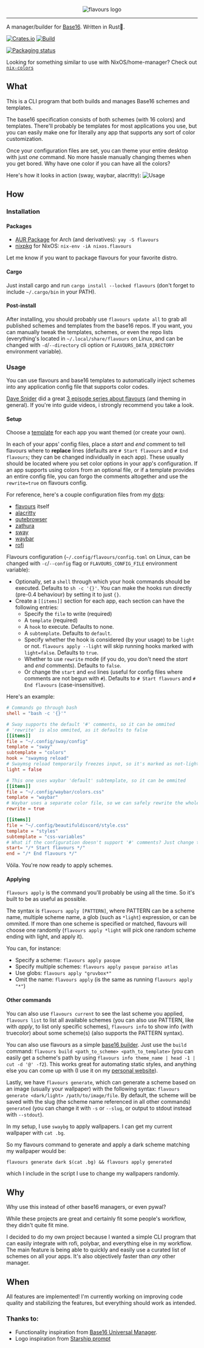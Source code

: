 <p align="center">
  <img src="https://raw.githubusercontent.com/Misterio77/flavours/master/logo.svg" alt="flavours logo"/>
</p>

---

A manager/builder for [Base16](https://github.com/chriskempson/base16). Written in Rust🦀.

[![Crates.io](https://img.shields.io/crates/v/flavours.svg)](https://crates.io/crates/flavours)
[![Build](https://github.com/misterio77/flavours/workflows/Rust/badge.svg)](https://github.com/misterio77/flavours/actions?query=workflow%3ARust)

[![Packaging status](https://repology.org/badge/vertical-allrepos/flavours.svg)](https://repology.org/project/flavours/versions)

Looking for something similar to use with NixOS/home-manager? Check out [`nix-colors`](https://github.com/misterio77/nix-colors)

## What
This is a CLI program that both builds and manages Base16 schemes and templates.

The base16 specification consists of both schemes (with 16 colors) and templates. There'll probably be templates for most applications you use, but you can easily make one for literally any app that supports any sort of color customization.

Once your configuration files are set, you can theme your entire desktop with just *one* command. No more hassle manually changing themes when you get bored.
Why have one color if you can have all the colors?

Here's how it looks in action (sway, waybar, alacritty):
![Usage](https://u.cubeupload.com/Misterio77x/ezgifcomgifmaker.gif)

## How

### Installation

#### Packages
- [AUR Package](https://aur.archlinux.org/packages/flavours/) for Arch (and derivatives):
`yay -S flavours`
- [nixpkg](https://github.com/NixOS/nixpkgs/blob/master/pkgs/applications/misc/flavours/default.nix#L17) for NixOS:
`nix-env -iA nixos.flavours`

Let me know if you want to package flavours for your favorite distro.

#### Cargo
Just install cargo and run `cargo install --locked flavours` (don't forget to include `~/.cargo/bin` in your PATH).

#### Post-install
After installing, you should probably use `flavours update all` to grab all published schemes and templates from the base16 repos. If you want, you can manually tweak the templates, schemes, or even the repo lists (everything's located in `~/.local/share/flavours` on Linux, and can be changed with `-d`/`--directory` cli option or `FLAVOURS_DATA_DIRECTORY` environment variable).

### Usage
You can use flavours and base16 templates to automatically inject schemes into any application config file that supports color codes.

[Dave Snider](https://www.youtube.com/channel/UC7uO9V1Frl_wPd9d1qOm_RQ) did a great [3 episode series about flavours](https://youtu.be/1HPo4VvI6dA) (and theming in general). If you're into guide videos, i strongly recommend you take a look.

#### Setup
Choose a [template](https://github.com/chriskempson/base16#template-repositories) for each app you want themed (or create your own).

In each of your apps' config files, place a _start_ and _end_ comment to tell flavours where to **replace** lines (defaults are `# Start flavours` and `# End flavours`; they can be changed individually in each app). These usually should be located where you set color options in your app's configuration. If an app supports using colors from an optional file, or if a template provides an entire config file, you can forgo the comments altogether and use the `rewrite=true` on flavours config.

For reference, here's a couple configuration files from my [dots](https://github.com/Misterio77/dotfiles):
- [flavours](https://github.com/Misterio77/dotfiles/blob/sway/home/.config/flavours/config.toml) itself
- [alacritty](https://github.com/Misterio77/dotfiles/blob/sway/home/.config/alacritty/alacritty.yml)
- [qutebrowser](https://github.com/Misterio77/dotfiles/blob/sway/home/.config/qutebrowser/config.py)
- [zathura](https://github.com/Misterio77/dotfiles/blob/sway/home/.config/zathura/zathurarc)
- [sway](https://github.com/Misterio77/dotfiles/blob/sway/home/.config/sway/config)
- [waybar](https://github.com/Misterio77/dotfiles/blob/sway/home/.config/waybar/colors.css)
- [rofi](https://github.com/Misterio77/dotfiles/blob/sway/home/.config/rofi/themes/colors.rasi)

Flavours configuration (`~/.config/flavours/config.toml` on Linux, can be changed with `-c`/`--config` flag or `FLAVOURS_CONFIG_FILE` environment variable):
- Optionally, set a `shell` through which your hook commands should be executed. Defaults to `sh -c '{}'`. You can make the hooks run directly (pre-0.4 behaviour) by setting it to just `{}`.
- Create a `[[items]]` section for each app, each section can have the following entries:
  - Specify the `file` to write (required)
  - A `template` (required)
  - A `hook` to execute. Defaults to none.
  - A `subtemplate`. Defaults to `default`.
  - Specify whether the hook is considered (by your usage) to be `light` or not. `flavours apply --light` will skip running hooks marked with `light=false`. Defaults to `true`.
  - Whether to use `rewrite` mode (if you do, you don't need the _start_ and _end_ comments). Defaults to `false`.
  - Or change the `start` and `end` lines (useful for config files where comments are not begun with `#`). Defaults to `# Start flavours` and `# End flavours` (case-insensitive).

Here's an example:
```toml
# Commands go through bash
shell = "bash -c '{}'"

# Sway supports the default '#' comments, so it can be ommited
# 'rewrite' is also ommited, as it defaults to false
[[items]]
file = "~/.config/sway/config"
template = "sway"
subtemplate = "colors"
hook = "swaymsg reload"
# Swaymsg reload temporarily freezes input, so it's marked as not-light
light = false

# This one uses waybar 'default' subtemplate, so it can be ommited
[[items]]
file = "~/.config/waybar/colors.css"
template = "waybar"
# Waybar uses a separate color file, so we can safely rewrite the whole file
rewrite = true

[[items]]
file = "~/.config/beautifuldiscord/style.css"
template = "styles"
subtemplate = "css-variables"
# What if the configuration doesn't support '#' comments? Just change them!
start= "/* Start flavours */"
end = "/* End flavours */"
```

Vóila. You're now ready to apply schemes.

#### Applying
`flavours apply` is the command you'll probably be using all the time. So it's built to be as useful as possible.

The syntax is `flavours apply [PATTERN]`, where PATTERN can be a scheme name, multiple scheme name, a glob (such as `*light`) expression, or can be ommited.
If more than one scheme is specified or matched, flavours will choose one randomly (`flavours apply *light` will pick one random scheme ending with light, and apply it).

You can, for instance:
- Specify a scheme: `flavours apply pasque`
- Specify multiple schemes: `flavours apply pasque paraiso atlas`
- Use globs: `flavours apply "gruvbox*"`
- Omit the name: `flavours apply` (is the same as running `flavours apply "*"`)

#### Other commands
You can also use `flavours current` to see the last scheme you applied, `flavours list` to list all available schemes (you can also use PATTERN, like with _apply_, to list only specific schemes), `flavours info` to show info (with truecolor) about some scheme(s) (also supports the PATTERN syntax).

You can also use flavours as a simple [base16 builder](https://github.com/chriskempson/base16/blob/master/builder.md). Just use the `build` command: `flavours build <path_to_scheme> <path_to_template>` (you can easily get a scheme's path by using `flavours info theme_name | head -1 | cut -d '@' -f2`). This works great for automating static styles, and anything else you can come up with (I use it on my [personal website](https://misterio.me)).

Lastly, we have `flavours generate`, which can generate a scheme based on an image (usually your wallpaper) with the following syntax: `flavours generate <dark/light> /path/to/image/file`. By default, the scheme will be saved with the slug (the scheme name referenced in all other commands) `generated` (you can change it with `-s` or `--slug`, or output to stdout instead with `--stdout`).

In my setup, I use `swaybg` to apply wallpapers. I can get my current wallpaper with `cat .bg`.

So my flavours command to generate and apply a dark scheme matching my wallpaper would be:

`flavours generate dark $(cat .bg) && flavours apply generated`

which I include in the script I use to change my wallpapers randomly.

## Why
Why use this instead of other base16 managers, or even pywal?

While these projects are great and certainly fit some people's workflow, they didn't quite fit mine.

I decided to do my own project because I wanted a simple CLI program that can easily integrate with rofi, polybar, and everything else in my workflow. The main feature is being able to quickly and easily use a curated list of schemes on all your apps. It's also objectively faster than _any_ other manager.

## When
All features are implemented! I'm currently working on improving code quality and stabilizing the features, but everything should work as intended.

### Thanks to:
- Functionality inspiration from [Base16 Universal Manager](https://github.com/pinpox/base16-universal-manager).
- Logo inspiration from [Starship prompt](https://starship.rs)
